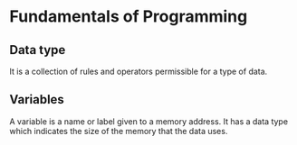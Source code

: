 # Fundamentals of Programming
## Data type
It is a collection of rules and operators permissible for a type of data.
## Variables
A variable is a name or label given to a memory address. It has a data type which indicates the size of the memory that the data uses.
